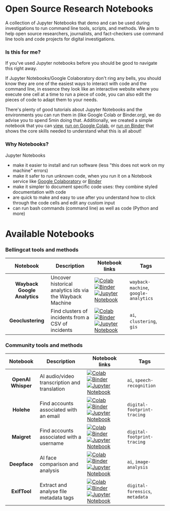 # Open Source Research Notebooks
A collection of Jupyter Notebooks that demo and can be used during investigations to run command line tools, scripts, and methods. We aim to help open source researchers, journalists, and fact-checkers use command line tools and code projects for digital investigations.

### Is this for me?
If you've used Jupyter notebooks before you should be good to navigate this right away.

If Jupyter Notebooks/Google Colaboratory don't ring any bells, you should know they are one of the easiest ways to interact with code and the command line, in essence they look like an interactive website where you execute one cell at a time to run a piece of code, you can also edit the pieces of code to adapt them to your needs. 

There's plenty of good tutorials about Jupyter Notebooks and the environments you can run them in (like Google Colab or Binder.org), we do advise you to spend 5min doing that. Additionally, we created a simple notebook that you can [view](TODO), [run on Google Colab](TODO), or [run on Binder](TODO) that shows the core skills needed to understand what this is all about!

### Why Notebooks?
Jupyter Notebooks
- make it easier to install and run software (less "this does not work on my machine" errors)
- make it safer to run unknown code, when you run it on a Notebook service like [Google Colaboratory](https://colab.google/) or [Binder](https://mybinder.org/)
- make it simpler to document specific code uses: they combine styled documentation with code
- are quick to make and easy to use after you understand how to click through the code cells and edit any custom input
- can run bash commands (command line) as well as code (Python and more)

# Available Notebooks

### Bellingcat tools and methods
|         **Notebook**         | **Description**                                          | **Notebook links**                                                                                                                                                                                                                                                                                                                                                                                                                       | **Tags**                              |
| :--------------------------: | -------------------------------------------------------- | ---------------------------------------------------------------------------------------------------------------------------------------------------------------------------------------------------------------------------------------------------------------------------------------------------------------------------------------------------------------------------------------------------------------------------------------- | ------------------------------------- |
| **Wayback Google Analytics** | Uncover historical analytics ids via the Wayback Machine | [![Colab][colab-badge]](https://colab.research.google.com/github/bellingcat/open-source-research-notebooks/blob/main/notebooks/bellingcat/wayback-google-analytics.ipynb) [![Binder][binder-badge]](https://mybinder.org/v2/gh/bellingcat/open-source-research-notebooks/main?labpath=notebooks%2Fbellingcat%2Fwayback-google-analytics.ipynb) [![Jupyter Notebook][jupyter-badge]](notebooks/bellingcat/wayback-google-analytics.ipynb) | `wayback-machine`, `google-analytics` |
|      **Geoclustering**       | Find clusters of incidents from a CSV of incidents       | [![Colab][colab-badge]](https://colab.research.google.com/github/bellingcat/open-source-research-notebooks/blob/main/notebooks/bellingcat/geoclustering.ipynb) [![Binder][binder-badge]](https://mybinder.org/v2/gh/bellingcat/open-source-research-notebooks/main?labpath=notebooks%2Fbellingcat%2Fgeoclustering.ipynb) [![Jupyter Notebook][jupyter-badge]](notebooks/bellingcat/geoclustering.ipynb)                                  | `ai`, `clustering`, `gis`                   |

### Community tools and methods

|    **Notebook**    | **Description**                              | **Notebook links**                                                                                                                                                                                                                                                                                                                                                                    | **Tags**                        |
| :----------------: | -------------------------------------------- | ------------------------------------------------------------------------------------------------------------------------------------------------------------------------------------------------------------------------------------------------------------------------------------------------------------------------------------------------------------------------------------- | ------------------------------- |
| **OpenAI Whisper** | AI audio/video transcription and translation | [![Colab][colab-badge]](https://colab.research.google.com/github/bellingcat/open-source-research-notebooks/blob/main/notebooks/community/whisper.ipynb) [![Binder][binder-badge]](https://mybinder.org/v2/gh/bellingcat/open-source-research-notebooks/main?labpath=notebooks%2Fcommunity%2Fwhisper.ipynb) [![Jupyter Notebook][jupyter-badge]](notebooks/community/whisper.ipynb)    | `ai`, `speech-recognition`      |
|     **Holehe**     | Find accounts associated with an email       | [![Colab][colab-badge]](https://colab.research.google.com/github/bellingcat/open-source-research-notebooks/blob/main/notebooks/community/holehe.ipynb) [![Binder][binder-badge]](https://mybinder.org/v2/gh/bellingcat/open-source-research-notebooks/main?labpath=notebooks%2Fcommunity%2Fholehe.ipynb) [![Jupyter Notebook][jupyter-badge]](notebooks/community/holehe.ipynb)       | `digital-footprint-tracing`     |
|    **Maigret**     | Find accounts associated with a username     | [![Colab][colab-badge]](https://colab.research.google.com/github/bellingcat/open-source-research-notebooks/blob/main/notebooks/community/maigret.ipynb) [![Binder][binder-badge]](https://mybinder.org/v2/gh/bellingcat/open-source-research-notebooks/main?labpath=notebooks%2Fcommunity%2Fmaigret.ipynb) [![Jupyter Notebook][jupyter-badge]](notebooks/community/maigret.ipynb)    | `digital-footprint-tracing`     |
|    **Deepface**    | AI face comparison and analysis              | [![Colab][colab-badge]](https://colab.research.google.com/github/bellingcat/open-source-research-notebooks/blob/main/notebooks/community/deepface.ipynb) [![Binder][binder-badge]](https://mybinder.org/v2/gh/bellingcat/open-source-research-notebooks/main?labpath=notebooks%2Fcommunity%2Fdeepface.ipynb) [![Jupyter Notebook][jupyter-badge]](notebooks/community/deepface.ipynb) | `ai`, `image-analysis`          |
|    **ExifTool**    | Extract and analyse file metadata tags       | [![Colab][colab-badge]](https://colab.research.google.com/github/bellingcat/open-source-research-notebooks/blob/main/notebooks/community/exiftool.ipynb) [![Binder][binder-badge]](https://mybinder.org/v2/gh/bellingcat/open-source-research-notebooks/main?labpath=notebooks%2Fcommunity%2Fexiftool.ipynb) [![Jupyter Notebook][jupyter-badge]](notebooks/community/exiftool.ipynb) | `digital-forensics`, `metadata` |


<!-- MARKDOWN LINKS & IMAGES -->
<!-- https://www.markdownguide.org/basic-syntax/#reference-style-links -->
[colab-badge]: https://colab.research.google.com/assets/colab-badge.svg
[binder-badge]: https://mybinder.org/badge_logo.svg
[jupyter-badge]: https://img.shields.io/badge/jupyter-.ipynb%20file-orange
